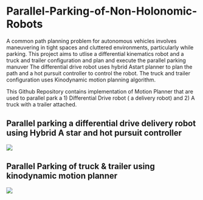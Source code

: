 # Parallel-Parking-of-Non-Holonomic-Robots

A common path planning problem for autonomous vehicles involves maneuvering in tight spaces and cluttered environments, particularly while parking. This project aims to utlise a differential kinematics robot and a truck and trailer configuration and plan and execute the parallel parking manuver The differential drive robot uses hybrid Astart planner to plan the path and a hot pursuit controller to control the robot. The truck and trailer configuration uses Kinodynamic motion planning algorithm.

This Github Repository contains implementation of Motion Planner that are used to parallel park a 1) Differential Drive robot ( a delivery robot) and 2) A truck with a trailer attached.

## Parallel parking a differential drive delivery robot using Hybrid A star and hot pursuit controller
![](https://github.com/Shubham-2302/Parrallel-Parking-of-Non-Holonomic-Robots/blob/main/Delivery%20Robot%20(Differential%20Drive).gif)

## Parallel Parking of truck & trailer using kinodynamic motion planner

![](https://github.com/Shubham-2302/Parrallel-Parking-of-Non-Holonomic-Robots/blob/main/Truck%20Parallel%20Parking.gif)
